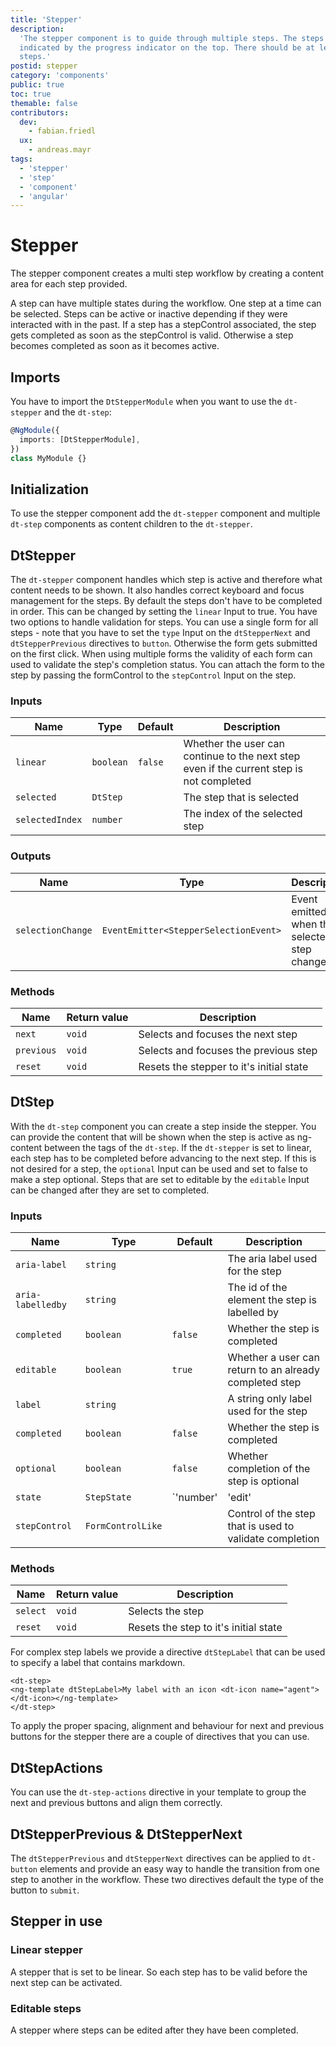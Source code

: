 ```yaml
---
title: 'Stepper'
description:
  'The stepper component is to guide through multiple steps. The steps are
  indicated by the progress indicator on the top. There should be at least 3
  steps.'
postid: stepper
category: 'components'
public: true
toc: true
themable: false
contributors:
  dev:
    - fabian.friedl
  ux:
    - andreas.mayr
tags:
  - 'stepper'
  - 'step'
  - 'component'
  - 'angular'
---
```


# Stepper

The stepper component creates a multi step workflow by creating a content area
for each step provided.

<docs-source-example example="StepperDefaultExample" fullwidth="true"></docs-source-example>

A step can have multiple states during the workflow. One step at a time can be
selected. Steps can be active or inactive depending if they were interacted with
in the past. If a step has a stepControl associated, the step gets completed as
soon as the stepControl is valid. Otherwise a step becomes completed as soon as
it becomes active.

## Imports

You have to import the `DtStepperModule` when you want to use the `dt-stepper`
and the `dt-step`:

```typescript
@NgModule({
  imports: [DtStepperModule],
})
class MyModule {}
```

## Initialization

To use the stepper component add the `dt-stepper` component and multiple
`dt-step` components as content children to the `dt-stepper`.

## DtStepper

The `dt-stepper` component handles which step is active and therefore what
content needs to be shown. It also handles correct keyboard and focus management
for the steps. By default the steps don't have to be completed in order. This
can be changed by setting the `linear` Input to true. You have two options to
handle validation for steps. You can use a single form for all steps - note that
you have to set the `type` Input on the `dtStepperNext` and `dtStepperPrevious`
directives to `button`. Otherwise the form gets submitted on the first click.
When using multiple forms the validity of each form can used to validate the
step's completion status. You can attach the form to the step by passing the
formControl to the `stepControl` Input on the step.

### Inputs

| Name            | Type      | Default | Description                                                                              |
| --------------- | --------- | ------- | ---------------------------------------------------------------------------------------- |
| `linear`        | `boolean` | `false` | Whether the user can continue to the next step even if the current step is not completed |
| `selected`      | `DtStep`  |         | The step that is selected                                                                |
| `selectedIndex` | `number`  |         | The index of the selected step                                                           |

### Outputs

| Name              | Type                                  | Description                                  |
| ----------------- | ------------------------------------- | -------------------------------------------- |
| `selectionChange` | `EventEmitter<StepperSelectionEvent>` | Event emitted when the selected step changed |

### Methods

| Name       | Return value | Description                              |
| ---------- | ------------ | ---------------------------------------- |
| `next`     | `void`       | Selects and focuses the next step        |
| `previous` | `void`       | Selects and focuses the previous step    |
| `reset`    | `void`       | Resets the stepper to it's initial state |

## DtStep

With the `dt-step` component you can create a step inside the stepper. You can
provide the content that will be shown when the step is active as ng-content
between the tags of the `dt-step`. If the `dt-stepper` is set to linear, each
step has to be completed before advancing to the next step. If this is not
desired for a step, the `optional` Input can be used and set to false to make a
step optional. Steps that are set to editable by the `editable` Input can be
changed after they are set to completed.

### Inputs

| Name              | Type              | Default                                         | Description                                             |
| ----------------- | ----------------- | ----------------------------------------------- | ------------------------------------------------------- |
| `aria-label`      | `string`          |                                                 | The aria label used for the step                        |
| `aria-labelledby` | `string`          |                                                 | The id of the element the step is labelled by           |
| `completed`       | `boolean`         | `false`                                         | Whether the step is completed                           |
| `editable`        | `boolean`         | `true`                                          | Whether a user can return to an already completed step  |
| `label`           | `string`          |                                                 | A string only label used for the step                   |
| `completed`       | `boolean`         | `false`                                         | Whether the step is completed                           |
| `optional`        | `boolean`         | `false`                                         | Whether completion of the step is optional              |
| `state`           | `StepState`       | `'number' | 'edit' | 'done' | 'error' | string` | State of the step                                       |
| `stepControl`     | `FormControlLike` |                                                 | Control of the step that is used to validate completion |

### Methods

| Name     | Return value | Description                           |
| -------- | ------------ | ------------------------------------- |
| `select` | `void`       | Selects the step                      |
| `reset`  | `void`       | Resets the step to it's initial state |

For complex step labels we provide a directive `dtStepLabel` that can be used to
specify a label that contains markdown.

```
<dt-step>
<ng-template dtStepLabel>My label with an icon <dt-icon name="agent"></dt-icon></ng-template>
</dt-step>
```

To apply the proper spacing, alignment and behaviour for next and previous
buttons for the stepper there are a couple of directives that you can use.

## DtStepActions

You can use the `dt-step-actions` directive in your template to group the next
and previous buttons and align them correctly.

## DtStepperPrevious & DtStepperNext

The `dtStepperPrevious` and `dtStepperNext` directives can be applied to
`dt-button` elements and provide an easy way to handle the transition from one
step to another in the workflow. These two directives default the type of the
button to `submit`.

## Stepper in use

### Linear stepper

A stepper that is set to be linear. So each step has to be valid before the next
step can be activated.

<docs-source-example example="StepperLinearExample" fullwidth="true"></docs-source-example>

### Editable steps

A stepper where steps can be edited after they have been completed.

<docs-source-example example="StepperEditableExample" fullwidth="true"></docs-source-example>
